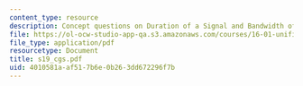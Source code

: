 ```yaml
---
content_type: resource
description: Concept questions on Duration of a Signal and Bandwidth of a Signal.
file: https://ol-ocw-studio-app-qa.s3.amazonaws.com/courses/16-01-unified-engineering-i-ii-iii-iv-fall-2005-spring-2006/4010581aaf517b6e0b263dd672296f7b_s19_cgs.pdf
file_type: application/pdf
resourcetype: Document
title: s19_cgs.pdf
uid: 4010581a-af51-7b6e-0b26-3dd672296f7b
---
```

